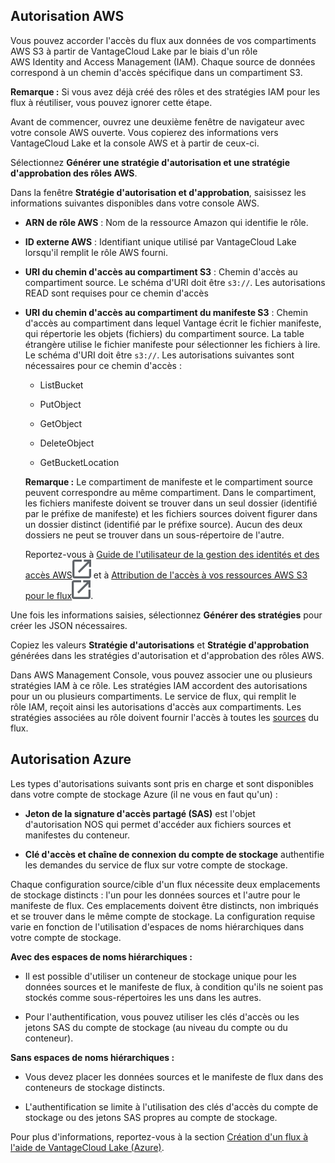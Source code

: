 Autorisation AWS
----------------

Vous pouvez accorder l'accès du flux aux données de vos compartiments AWS S3 à partir de VantageCloud Lake par le biais d'un rôle AWS Identity and Access Management (IAM). Chaque source de données correspond à un chemin d'accès spécifique dans un compartiment S3.

**Remarque :** Si vous avez déjà créé des rôles et des stratégies IAM pour les flux à réutiliser, vous pouvez ignorer cette étape.

Avant de commencer, ouvrez une deuxième fenêtre de navigateur avec votre console AWS ouverte. Vous copierez des informations vers VantageCloud Lake et la console AWS et à partir de ceux-ci.

Sélectionnez **Générer une stratégie d'autorisation et une stratégie d'approbation des rôles AWS**.

Dans la fenêtre **Stratégie d'autorisation et d'approbation**, saisissez les informations suivantes disponibles dans votre console AWS.

-   **ARN de rôle AWS** : Nom de la ressource Amazon qui identifie le rôle.

-   **ID externe AWS** : Identifiant unique utilisé par VantageCloud Lake lorsqu'il remplit le rôle AWS fourni.

-   **URI du chemin d'accès au compartiment S3** : Chemin d'accès au compartiment source. Le schéma d'URI doit être `s3://`. Les autorisations READ sont requises pour ce chemin d'accès

-   **URI du chemin d'accès au compartiment du manifeste S3** : Chemin d'accès au compartiment dans lequel Vantage écrit le fichier manifeste, qui répertorie les objets (fichiers) du compartiment source. La table étrangère utilise le fichier manifeste pour sélectionner les fichiers à lire. Le schéma d'URI doit être `s3://`. Les autorisations suivantes sont nécessaires pour ce chemin d'accès :

    -   ListBucket

    -   PutObject

    -   GetObject

    -   DeleteObject

    -   GetBucketLocation

    **Remarque :** Le compartiment de manifeste et le compartiment source peuvent correspondre au même compartiment. Dans le compartiment, les fichiers manifeste doivent se trouver dans un seul dossier (identifié par le préfixe de manifeste) et les fichiers sources doivent figurer dans un dossier distinct (identifié par le préfixe source). Aucun des deux dossiers ne peut se trouver dans un sous-répertoire de l'autre.

    Reportez-vous à [Guide de l'utilisateur de la gestion des identités et des accès AWS](https://docs.aws.amazon.com/IAM/latest/UserGuide)![external link](Images/pyn1722886689405.svg) et à [Attribution de l'accès à vos ressources AWS S3 pour le flux](https://docs.teradata.com/access/sources/dita/topic?dita:mapPath=phg1621910019905.ditamap&dita:ditavalPath=pny1626732985837.ditaval&dita:topicPath=opp1680103532746.dita)![external link](Images/pyn1722886689405.svg).

Une fois les informations saisies, sélectionnez **Générer des stratégies** pour créer les JSON nécessaires.

Copiez les valeurs **Stratégie d'autorisations** et **Stratégie d'approbation** générées dans les stratégies d'autorisation et d'approbation des rôles AWS.

Dans AWS Management Console, vous pouvez associer une ou plusieurs stratégies IAM à ce rôle. Les stratégies IAM accordent des autorisations pour un ou plusieurs compartiments. Le service de flux, qui remplit le rôle IAM, reçoit ainsi les autorisations d'accès aux compartiments. Les stratégies associées au rôle doivent fournir l'accès à toutes les [sources](npn1691594431074.md) du flux.

Autorisation Azure
------------------

Les types d'autorisations suivants sont pris en charge et sont disponibles dans votre compte de stockage Azure (il ne vous en faut qu'un) :

-   **Jeton de la signature d'accès partagé (SAS)** est l'objet d'autorisation NOS qui permet d'accéder aux fichiers sources et manifestes du conteneur.

-   **Clé d'accès et chaîne de connexion du compte de stockage** authentifie les demandes du service de flux sur votre compte de stockage.

Chaque configuration source/cible d'un flux nécessite deux emplacements de stockage distincts : l'un pour les données sources et l'autre pour le manifeste de flux. Ces emplacements doivent être distincts, non imbriqués et se trouver dans le même compte de stockage. La configuration requise varie en fonction de l'utilisation d'espaces de noms hiérarchiques dans votre compte de stockage.

**Avec des espaces de noms hiérarchiques :**

-   Il est possible d'utiliser un conteneur de stockage unique pour les données sources et le manifeste de flux, à condition qu'ils ne soient pas stockés comme sous-répertoires les uns dans les autres.

-   Pour l'authentification, vous pouvez utiliser les clés d'accès ou les jetons SAS du compte de stockage (au niveau du compte ou du conteneur).

**Sans espaces de noms hiérarchiques :**

-   Vous devez placer les données sources et le manifeste de flux dans des conteneurs de stockage distincts.

-   L'authentification se limite à l'utilisation des clés d'accès du compte de stockage ou des jetons SAS propres au compte de stockage.

Pour plus d'informations, reportez-vous à la section [Création d'un flux à l'aide de VantageCloud Lake (Azure)](https://docs.teradata.com/access/sources/dita/topic?dita:topicPath=fhd1708636431287).
